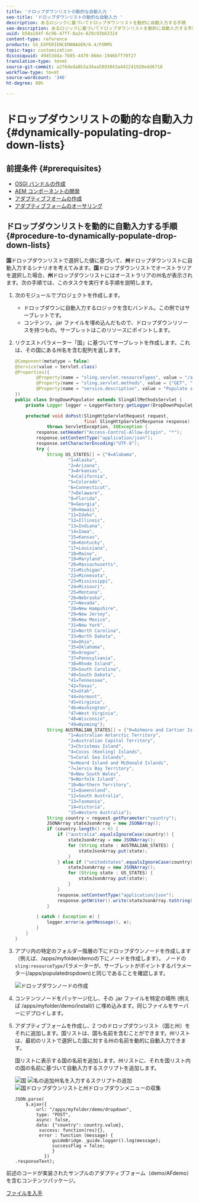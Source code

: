 ```yaml
---
title: 'ドロップダウンリストの動的な自動入力 '
seo-title: 'ドロップダウンリストの動的な自動入力 '
description: あるロジックに基づいてドロップダウンリストを動的に自動入力する手順
seo-description: あるロジックに基づいてドロップダウンリストを動的に自動入力する手順
uuid: b58a184f-6c96-47ff-8a2e-829c93b63324
content-type: reference
products: SG_EXPERIENCEMANAGER/6.4/FORMS
topic-tags: customization
discoiquuid: 49453dda-7b05-4470-866e-1946bff70f27
translation-type: tm+mt
source-git-commit: a2f6deda8b3a34aa5893843a442241920edd6718
workflow-type: tm+mt
source-wordcount: '346'
ht-degree: 80%

---
```



# ドロップダウンリストの動的な自動入力   {#dynamically-populating-drop-down-lists}

## 前提条件 {#prerequisites}

* [OSGI バンドルの作成](https://helpx.adobe.com/experience-manager/using/creating-osgi-bundles-digital-marketing.html)
* [AEM コンポーネントの開発](/help/sites-developing/components.md)
* [アダプティブフオームの作成](/help/forms/using/creating-adaptive-form.md)
* [アダプティブフォームのオーサリング](/help/forms/using/introduction-forms-authoring.md)

## ドロップダウンリストを動的に自動入力する手順  {#procedure-to-dynamically-populate-drop-down-lists}

**国**&#x200B;ドロップダウンリストで選択した値に基づいて、**州**&#x200B;ドロップダウンリストに自動入力するシナリオを考えてみます。**国**&#x200B;ドロップダウンリストでオーストラリアを選択した場合、**州**&#x200B;ドロップダウンリストにはオーストラリアの州名が表示されます。次の手順では、このタスクを実行する手順を説明します。

1. 次のモジュールでプロジェクトを作成します。

   * ドロップダウンに自動入力するロジックを含むバンドル。この例ではサーブレットです。
   * コンテンツ。.jar ファイルを埋め込んだもので、ドロップダウンリソースを持つもの。サーブレットはこのリソースにポイントします。

1. リクエストパラメーター「国」に基づいてサーブレットを作成します。これは、その国にある州名を含む配列を返します。

   ```java
   @Component(metatype = false)
   @Service(value = Servlet.class)
   @Properties({
           @Property(name = "sling.servlet.resourceTypes", value = "/apps/populatedropdown"),
           @Property(name = "sling.servlet.methods", value = {"GET", "POST"}),
           @Property(name = "service.description", value = "Populate states dropdown based on country value")
   })
   public class DropDownPopulator extends SlingAllMethodsServlet {
       private Logger logger = LoggerFactory.getLogger(DropDownPopulator.class);
   
       protected void doPost(SlingHttpServletRequest request,
                             final SlingHttpServletResponse response)
               throws ServletException, IOException {
           response.setHeader("Access-Control-Allow-Origin", "*");
           response.setContentType("application/json");
           response.setCharacterEncoding("UTF-8");
           try {
               String US_STATES[] = {"0=Alabama",
                       "1=Alaska",
                       "2=Arizona",
                       "3=Arkansas",
                       "4=California",
                       "5=Colorado",
                       "6=Connecticut",
                       "7=Delaware",
                       "8=Florida",
                       "9=Georgia",
                       "10=Hawaii",
                       "11=Idaho",
                       "12=Illinois",
                       "13=Indiana",
                       "14=Iowa",
                       "15=Kansas",
                       "16=Kentucky",
                       "17=Louisiana",
                       "18=Maine",
                       "19=Maryland",
                       "20=Massachusetts",
                       "21=Michigan",
                       "22=Minnesota",
                       "23=Mississippi",
                       "24=Missouri",
                       "25=Montana",
                       "26=Nebraska",
                       "27=Nevada",
                       "28=New Hampshire",
                       "29=New Jersey",
                       "30=New Mexico",
                       "31=New York",
                       "32=North Carolina",
                       "33=North Dakota",
                       "34=Ohio",
                       "35=Oklahoma",
                       "36=Oregon",
                       "37=Pennsylvania",
                       "38=Rhode Island",
                       "39=South Carolina",
                       "40=South Dakota",
                       "41=Tennessee",
                       "42=Texas",
                       "43=Utah",
                       "44=Vermont",
                       "45=Virginia",
                       "46=Washington",
                       "47=West Virginia",
                       "48=Wisconsin",
                       "49=Wyoming"};
               String AUSTRALIAN_STATES[] = {"0=Ashmore and Cartier Islands",
                       "1=Australian Antarctic Territory",
                       "2=Australian Capital Territory",
                       "3=Christmas Island",
                       "4=Cocos (Keeling) Islands",
                       "5=Coral Sea Islands",
                       "6=Heard Island and McDonald Islands",
                       "7=Jervis Bay Territory",
                       "8=New South Wales",
                       "9=Norfolk Island",
                       "10=Northern Territory",
                       "11=Queensland",
                       "12=South Australia",
                       "13=Tasmania",
                       "14=Victoria",
                       "15=Western Australia"};
               String country = request.getParameter("country");
               JSONArray stateJsonArray = new JSONArray();
               if (country.length() > 0) {
                   if ("australia".equalsIgnoreCase(country)) {
                       stateJsonArray = new JSONArray();
                       for (String state : AUSTRALIAN_STATES) {
                           stateJsonArray.put(state);
                       }
                   } else if ("unitedstates".equalsIgnoreCase(country)) {
                       stateJsonArray = new JSONArray();
                       for (String state : US_STATES) {
                           stateJsonArray.put(state);
                       }
                   }
                   response.setContentType("application/json");
                   response.getWriter().write(stateJsonArray.toString());
               }
   
           } catch ( Exception e) {
               logger.error(e.getMessage(), e);
           }
       }
   }
   ```

1. アプリ内の特定のフォルダー階層の下にドロップダウンノードを作成します（例えば、/apps/myfolder/demoの下にノードを作成します）。 ノードの`sling:resourceType`パラメーターが、サーブレットがポイントするパラメーター(/apps/populatedropdown)と同じであることを確認します。

   ![ドロップダウンノードの作成](assets/dropdown-node.png)

1. コンテンツノードをパッケージ化し、その .jar ファイルを特定の場所 (例えば /apps/myfolder/demo/install/) に埋め込みます。同じファイルをサーバーにデプロイします。
1. アダプティブフォームを作成し、2 つのドロップダウンリスト（国と州）をそれに追加します。国リストは、国も名前を含むことができます。州リストは、最初のリストで選択した国に対する州の名前を動的に自動入力できます。

   国リストに表示する国の名前を追加します。州リストに、それを国リスト内の国の名前に基づいて自動入力するスクリプトを追加します。

   ![国](assets/country-dropdown.png) ![名の追加州名を入力するスクリプトの追加](assets/state-dropdown.png) ![国ドロップダウンリストと州ドロップダウンメニューの収集](assets/2dropdowns.png)

   ```
   JSON.parse(
       $.ajax({
           url: "/apps/myfolder/demo/dropdown",
           type: "POST",
           async: false,
           data: {"country": country.value},
            success: function(res){},
            error : function (message) {  
                 guideBridge._guide.logger().log(message);
                 successFlag = false;
                 }
              })
   .responseText);
   ```

前述のコードが実装されたサンプルのアダプティブフォーム（demo/AFdemo）を含むコンテンツパッケージ。

[ファイルを入手](assets/dropdown-demo-content-1.0.1-snapshot.zip)
